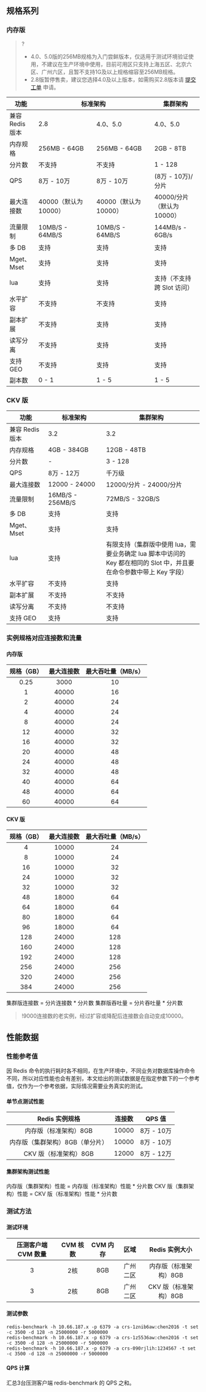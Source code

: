 
## 规格系列
### 内存版
>?
>- 4.0、5.0版的256MB规格为入门尝鲜版本，仅适用于测试环境验证使用，不建议在生产环境中使用，目前可用区只支持上海五区、北京六区、广州六区，且暂不支持1G及以上规格缩容至256MB规格。
>- 2.8版暂停售卖，建议您选择4.0及以上版本，如需购买2.8版本请 [提交工单](https://console.cloud.tencent.com/workorder/category) 申请。
<table>
<thead><tr>
<th width=15%>功能</th><th colspan="2" width=60%>标准架构</th><th width=25%>集群架构</th></tr></thead>
<tbody><tr>
<td>兼容 Redis 版本</td><td width=30%>2.8</td><td width=30%>4.0、5.0</td><td>4.0、5.0</td></tr>
<tr>
<td>内存规格</td><td>256MB - 64GB</td><td>256MB - 64GB
</td><td>2GB - 8TB</td></tr>
<tr>
<td>分片数</td><td>不支持</td><td>不支持</td><td>1 - 128</td></tr>
<tr>
<td>QPS</td><td>8万 - 10万</td><td>8万 - 10万</td><td>(8万 - 10万)/分片</td></tr>
<tr>
<td>最大连接数</td><td>40000（默认为10000）</td><td>40000（默认为10000）</td><td>40000/分片（默认为10000）</td></tr>
<tr>
<td>流量限制</td><td>10MB/S - 64MB/S</td><td>10MB/S - 64MB/S</td><td>144MB/s - 6GB/s</td></tr>
<tr>
<td>多 DB</td><td>支持</td><td>支持</td><td>支持</td></tr>
<tr>
<td>Mget、Mset</td><td>支持</td><td>支持</td><td>支持</td></tr>
<tr>
<td>lua</td><td>支持</td><td>支持</td><td>支持（不支持跨 Slot 访问）</td></tr>
<tr>
<td>水平扩容</td><td>不支持</td><td>不支持</td><td>支持</td></tr>
<tr>
<td>副本扩展</td><td>不支持</td><td>支持 </td><td>支持</td></tr>
<tr>
<td>读写分离</td><td>不支持</td><td>支持</td><td>支持</td></tr>
<tr>
<td>支持 GEO</td><td>不支持</td><td>支持</td><td>支持</td></tr>
<tr>
<td>副本数</td><td>0 - 1</td><td>1 - 5</td><td>1 - 5</td></tr>
</tbody></table>


### CKV 版
<table>
<thead>
<tr><th width=20%>功能</th><th width=30%>标准架构</th><th width=50%>集群架构</th></tr></thead>
<tbody><tr>
<td>兼容 Redis 版本</td><td>3.2</td><td>3.2</td></tr>
<tr>
<td>内存规格</td><td>4GB - 384GB</td><td>12GB - 48TB</td></tr>
<tr>
<td>分片数</td><td>-</td><td>3 - 128</td></tr>
<tr>
<td>QPS</td><td>8万 - 12万</td><td>千万级</td></tr>
<tr>
<td>最大连接数</td><td>12000 - 24000</td><td>12000/分片 - 24000/分片</td></tr>
<tr>
<td>流量限制</td><td>16MB/S - 256MB/S</td><td>72MB/S - 32GB/S</td></tr>
<tr>
<td>多 DB</td><td>支持</td><td>支持</td></tr>
<tr>
<td>Mget、Mset</td><td>支持</td><td>支持</td></tr>
<tr>
<td>lua</td>
<td>支持</td><td>有限支持（集群版中使用 lua，需要业务确定 lua 脚本中访问的 Key 都在相同的 Slot 中，并且要在命令参数中带上 Key 字段）</td></tr>
<tr>
<td>水平扩容</td><td>不支持</td><td>支持</td></tr>
<tr>
<td>副本扩展</td><td>不支持</td><td>不支持</td></tr>
<tr>
<td>读写分离</td><td>不支持</td><td>不支持</td></tr>
<tr>
<td>支持 GEO</td><td>支持</td><td>支持</td></tr>
</tbody></table>

### 实例规格对应连接数和流量
#### 内存版
| 规格（GB） | 最大连接数 | 最大吞吐量（MB/s） |
|  :----------: |  :----------: |  :-------------------: |
| 0.25          | 3000       | 10                  |
| 1          | 40000       | 16                  |
| 2          | 40000       | 24                  | 
| 4          | 40000       | 24                  |
| 8          | 40000       | 24                  |
| 12         | 40000       | 32                  | 
| 16         | 40000       | 32                  | 
| 20         | 40000       | 48                  |
| 24         | 40000       | 48                  | 
| 32         | 40000       | 48                  | 
| 40         | 40000       | 64                  | 
| 48         | 40000       | 64                  | 
| 60         | 40000       | 64                  | 

#### CKV 版
| 规格（GB） | 最大连接数 | 最大吞吐量（MB/s） | 
|  :----------: |  :----------: |  :-------------------: |
| 4          | 10000       | 24                  |
| 8          | 10000       | 24                  |
| 16         | 10000       | 32                  | 
| 24         | 10000       | 32                  | 
| 32         | 10000       | 32                  | 
| 48         | 18000      | 64                  | 
| 64         | 18000      | 64                  | 
| 80         | 18000      | 64                  |
| 96         | 18000      | 64                  | 
| 128        | 24000      | 128                 | 
| 160        | 24000      | 128                 | 
| 192        | 24000      | 128                 | 
| 256        | 24000      | 256                 | 
| 320        | 24000      | 256                 | 
| 384        | 24000      | 256                 | 

集群版连接数 = 分片连接数 * 分片数
集群版吞吐量 = 分片吞吐量 * 分片数
>!9000连接数的老实例，经过扩容或降配后连接数会自动变成10000。

## 性能数据
### 性能参考值
因 Redis 命令的执行耗时各不相同，在生产环境中，不同业务对数据库操作命令不同，所以对应性能也会有差别，本文给出的测试数据是在指定参数下的一个参考值，仅作为一个参考依据，实际情况需要业务真实的测试。

#### 单节点测试性能
|  Redis 实例规格 | 连接数 | QPS 值 |
|:---------:|:---------:|:--------:|
| 内存版（标准架构）8GB | 10000 | 8万 - 10万 |
| 内存版（集群架构）8GB（单分片） | 10000 | 8万 - 10万 |
| CKV 版（标准架构）8GB|  12000    |   8万 - 12万  |

#### 集群架构测试性能
内存版（集群架构）性能 = 内存版（标准架构）性能 * 分片数
CKV 版（集群架构）性能 = CKV 版（标准架构）性能 * 分片数

### 测试方法
#### 测试环境
| 压测客户端 CVM 数量 | CVM 核数 | CVM 内存 | 区域 | Redis 实例大小 |
|:---------:|:---------:|:---------:|:---------:|:---------:|
| 3 | 2核 |8GB | 广州二区 |内存版（标准架构）8GB | 
| 3 | 2核 |8GB | 广州二区 |CKV 版（标准架构）8GB|

#### 测试参数
 ```
redis-benchmark -h 10.66.187.x -p 6379 -a crs-1znib6aw:chen2016 -t set -c 3500 -d 128 -n 25000000 -r 5000000
redis-benchmark -h 10.66.187.x -p 6379 -a crs-1z5536aw:chen2016 -t set -c 3500 -d 128 -n 25000000 -r 5000000
redis-benchmark -h 10.66.187.x -p 6379 -a crs-090rjlih:1234567 -t set -c 3500 -d 128 -n 25000000 -r 5000000
```

#### QPS 计算
汇总3台压测客户端 redis-benchmark 的 QPS 之和。

